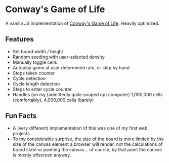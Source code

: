 # Conway's Game of Life

A vanilla JS implementation of [Conway's Game of Life](https://en.wikipedia.org/wiki/Conway%27s_Game_of_Life). Heavily optimized.

## Features

- Set board width / height
- Random seeding with user-selected density
- Manually toggle cells
- Autoplay game at user determined rate, or step by hand
- Steps taken counter
- Cycle detection
- Cycle length detection
- Steps to enter cycle counter
- Handles (on my (admittedly quite souped up) computer) 1,000,000 cells (comfortably), 4,000,000 cells (barely)

## Fun Facts

- A (very different) implementation of this was one of my first web projects.
- To my considerable surprise, the size of the board is more limited by the size of the canvas element a browser will render, not the calculations of board state or painting the canvas... of course, by that point the canvas is mostly offscreen anyway.
